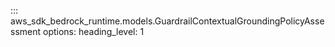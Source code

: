 ::: aws_sdk_bedrock_runtime.models.GuardrailContextualGroundingPolicyAssessment
    options:
        heading_level: 1

